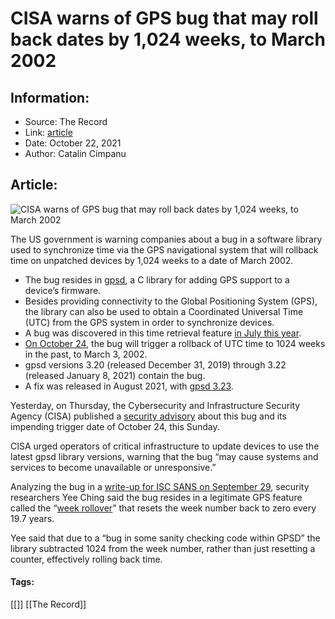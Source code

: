 # CISA warns of GPS bug that may roll back dates by 1,024 weeks, to March 2002
### 

## Information:
+ Source: The Record
+ Link: [article](https://therecord.media/cisa-warns-of-gps-bug-that-may-rollback-dates-by-1024-weeks-to-march-2002/)
+ Date: October 22, 2021
+ Author: Catalin Cimpanu


## Article:
![CISA warns of GPS bug that may roll back dates by 1,024 weeks, to March 2002](https://therecord.media/wp-content/uploads/2021/10/date-time-clock.jpg)

The US government is warning companies about a bug in a software library used to synchronize time via the GPS navigational system that will rollback time on unpatched devices by 1,024 weeks to a date of March 2002.


* The bug resides in [gpsd](https://gitlab.com/gpsd/gpsd), a C library for adding GPS support to a device’s firmware.
* Besides providing connectivity to the Global Positioning System (GPS), the library can also be used to obtain a Coordinated Universal Time (UTC) from the GPS system in order to synchronize devices.
* A bug was discovered in this time retrieval feature [in July this year](https://gitlab.com/gpsd/gpsd/-/issues/144).
* [On October 24](https://gitlab.com/gpsd/gpsd/-/issues/144#note_633479883), the bug will trigger a rollback of UTC time to 1024 weeks in the past, to March 3, 2002.
* gpsd versions 3.20 (released December 31, 2019) through 3.22 (released January 8, 2021) contain the bug.
* A fix was released in August 2021, with [gpsd 3.23](https://gpsd.gitlab.io/gpsd/NEWS).


Yesterday, on Thursday, the Cybersecurity and Infrastructure Security Agency (CISA) published a [security advisory](https://us-cert.cisa.gov/ncas/current-activity/2021/10/21/gps-daemon-gpsd-rollover-bug) about this bug and its impending trigger date of October 24, this Sunday.


CISA urged operators of critical infrastructure to update devices to use the latest gpsd library versions, warning that the bug “may cause systems and services to become unavailable or unresponsive.”


Analyzing the bug in a [write-up for ISC SANS on September 29](https://isc.sans.edu/forums/diary/Keeping+Track+of+Time+Network+Time+Protocol+and+a+GPSD+Bug/27886/), security researchers Yee Ching said the bug resides in a legitimate GPS feature called the “[week rollover](https://www.gps.gov/support/user/rollover/)” that resets the week number back to zero every 19.7 years.


Yee said that due to a “bug in some sanity checking code within GPSD” the library subtracted 1024 from the week number, rather than just resetting a counter, effectively rolling back time.





#### Tags:
[[]] [[The Record]]

